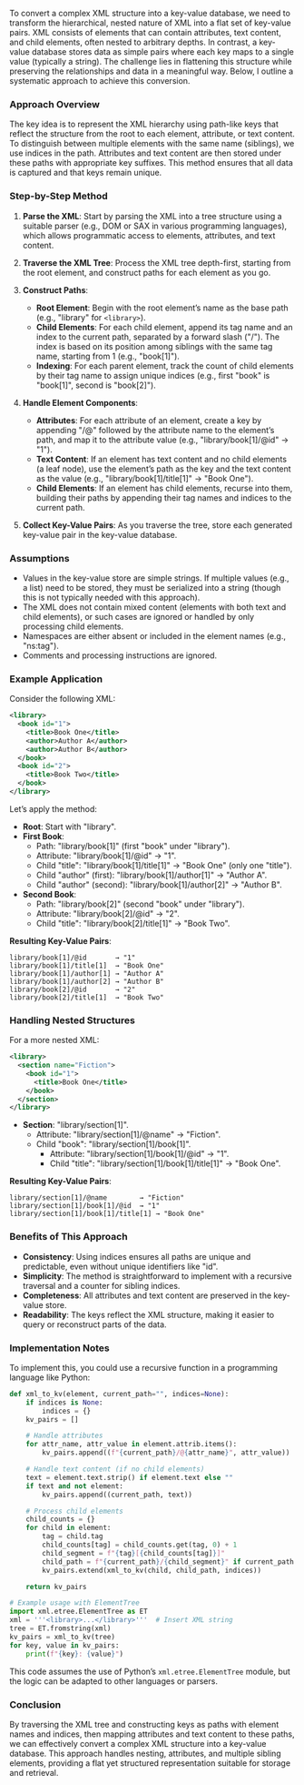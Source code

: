 To convert a complex XML structure into a key-value database, we need to transform the hierarchical, nested nature of XML into a flat set of key-value pairs. XML consists of elements that can contain attributes, text content, and child elements, often nested to arbitrary depths. In contrast, a key-value database stores data as simple pairs where each key maps to a single value (typically a string). The challenge lies in flattening this structure while preserving the relationships and data in a meaningful way. Below, I outline a systematic approach to achieve this conversion.

### Approach Overview

The key idea is to represent the XML hierarchy using path-like keys that reflect the structure from the root to each element, attribute, or text content. To distinguish between multiple elements with the same name (siblings), we use indices in the path. Attributes and text content are then stored under these paths with appropriate key suffixes. This method ensures that all data is captured and that keys remain unique.

### Step-by-Step Method

1. **Parse the XML**: Start by parsing the XML into a tree structure using a suitable parser (e.g., DOM or SAX in various programming languages), which allows programmatic access to elements, attributes, and text content.

2. **Traverse the XML Tree**: Process the XML tree depth-first, starting from the root element, and construct paths for each element as you go.

3. **Construct Paths**:
   - **Root Element**: Begin with the root element’s name as the base path (e.g., "library" for `<library>`).
   - **Child Elements**: For each child element, append its tag name and an index to the current path, separated by a forward slash ("/"). The index is based on its position among siblings with the same tag name, starting from 1 (e.g., "book[1]").
   - **Indexing**: For each parent element, track the count of child elements by their tag name to assign unique indices (e.g., first "book" is "book[1]", second is "book[2]").

4. **Handle Element Components**:
   - **Attributes**: For each attribute of an element, create a key by appending "/@" followed by the attribute name to the element’s path, and map it to the attribute value (e.g., "library/book[1]/@id" → "1").
   - **Text Content**: If an element has text content and no child elements (a leaf node), use the element’s path as the key and the text content as the value (e.g., "library/book[1]/title[1]" → "Book One").
   - **Child Elements**: If an element has child elements, recurse into them, building their paths by appending their tag names and indices to the current path.

5. **Collect Key-Value Pairs**: As you traverse the tree, store each generated key-value pair in the key-value database.

### Assumptions
- Values in the key-value store are simple strings. If multiple values (e.g., a list) need to be stored, they must be serialized into a string (though this is not typically needed with this approach).
- The XML does not contain mixed content (elements with both text and child elements), or such cases are ignored or handled by only processing child elements.
- Namespaces are either absent or included in the element names (e.g., "ns:tag").
- Comments and processing instructions are ignored.

### Example Application

Consider the following XML:

```xml
<library>
  <book id="1">
    <title>Book One</title>
    <author>Author A</author>
    <author>Author B</author>
  </book>
  <book id="2">
    <title>Book Two</title>
  </book>
</library>
```

Let’s apply the method:

- **Root**: Start with "library".
- **First Book**:
  - Path: "library/book[1]" (first "book" under "library").
  - Attribute: "library/book[1]/@id" → "1".
  - Child "title": "library/book[1]/title[1]" → "Book One" (only one "title").
  - Child "author" (first): "library/book[1]/author[1]" → "Author A".
  - Child "author" (second): "library/book[1]/author[2]" → "Author B".
- **Second Book**:
  - Path: "library/book[2]" (second "book" under "library").
  - Attribute: "library/book[2]/@id" → "2".
  - Child "title": "library/book[2]/title[1]" → "Book Two".

**Resulting Key-Value Pairs**:
```
library/book[1]/@id       → "1"
library/book[1]/title[1]  → "Book One"
library/book[1]/author[1] → "Author A"
library/book[1]/author[2] → "Author B"
library/book[2]/@id       → "2"
library/book[2]/title[1]  → "Book Two"
```

### Handling Nested Structures

For a more nested XML:

```xml
<library>
  <section name="Fiction">
    <book id="1">
      <title>Book One</title>
    </book>
  </section>
</library>
```

- **Section**: "library/section[1]".
  - Attribute: "library/section[1]/@name" → "Fiction".
  - Child "book": "library/section[1]/book[1]".
    - Attribute: "library/section[1]/book[1]/@id" → "1".
    - Child "title": "library/section[1]/book[1]/title[1]" → "Book One".

**Resulting Key-Value Pairs**:
```
library/section[1]/@name        → "Fiction"
library/section[1]/book[1]/@id  → "1"
library/section[1]/book[1]/title[1] → "Book One"
```

### Benefits of This Approach
- **Consistency**: Using indices ensures all paths are unique and predictable, even without unique identifiers like "id".
- **Simplicity**: The method is straightforward to implement with a recursive traversal and a counter for sibling indices.
- **Completeness**: All attributes and text content are preserved in the key-value store.
- **Readability**: The keys reflect the XML structure, making it easier to query or reconstruct parts of the data.

### Implementation Notes
To implement this, you could use a recursive function in a programming language like Python:

```python
def xml_to_kv(element, current_path="", indices=None):
    if indices is None:
        indices = {}
    kv_pairs = []

    # Handle attributes
    for attr_name, attr_value in element.attrib.items():
        kv_pairs.append((f"{current_path}/@{attr_name}", attr_value))

    # Handle text content (if no child elements)
    text = element.text.strip() if element.text else ""
    if text and not element:
        kv_pairs.append((current_path, text))

    # Process child elements
    child_counts = {}
    for child in element:
        tag = child.tag
        child_counts[tag] = child_counts.get(tag, 0) + 1
        child_segment = f"{tag}[{child_counts[tag]}]"
        child_path = f"{current_path}/{child_segment}" if current_path else child_segment
        kv_pairs.extend(xml_to_kv(child, child_path, indices))

    return kv_pairs

# Example usage with ElementTree
import xml.etree.ElementTree as ET
xml = '''<library>...</library>'''  # Insert XML string
tree = ET.fromstring(xml)
kv_pairs = xml_to_kv(tree)
for key, value in kv_pairs:
    print(f"{key}: {value}")
```

This code assumes the use of Python’s `xml.etree.ElementTree` module, but the logic can be adapted to other languages or parsers.

### Conclusion
By traversing the XML tree and constructing keys as paths with element names and indices, then mapping attributes and text content to these paths, we can effectively convert a complex XML structure into a key-value database. This approach handles nesting, attributes, and multiple sibling elements, providing a flat yet structured representation suitable for storage and retrieval.
